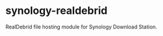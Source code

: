 synology-realdebrid
===================

RealDebrid file hosting module for Synology Download Station.

